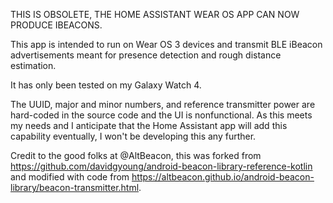 THIS IS OBSOLETE, THE HOME ASSISTANT WEAR OS APP CAN NOW PRODUCE IBEACONS.

This app is intended to run on Wear OS 3 devices and transmit BLE iBeacon advertisements meant for presence detection and rough distance estimation. 

It has only been tested on my Galaxy Watch 4.

The UUID, major and minor numbers, and reference transmitter power are hard-coded in the source code and the UI is nonfunctional. As this meets my needs and I anticipate that the Home Assistant app will add this capability eventually, I won't be developing this any further. 

Credit to the good folks at @AltBeacon, this was forked from https://github.com/davidgyoung/android-beacon-library-reference-kotlin and modified with code from https://altbeacon.github.io/android-beacon-library/beacon-transmitter.html.
